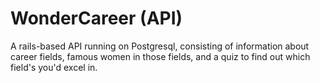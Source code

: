 # WonderCareer (API)

A rails-based API running on Postgresql, consisting of information about career fields, famous women in those fields, and a quiz to find out which field's you'd excel in.